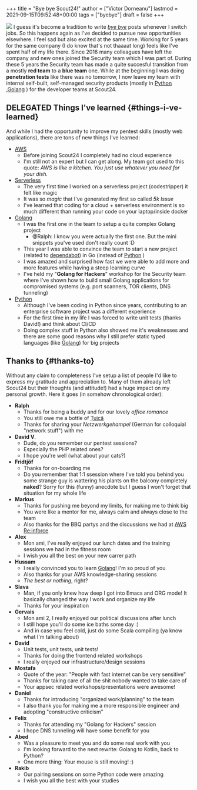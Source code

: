 +++
title = "Bye bye Scout24!"
author = ["Victor Dorneanu"]
lastmod = 2021-09-15T09:52:48+00:00
tags = ["byebye"]
draft = false
+++

![](/posts/img/2021/bye-bye-scout24.jpg)
I guess it's become a tradition to write _[bye bye](/tags/byebye)_ posts whenever I switch jobs. So this happens again as I've decided to pursue new opportunities elsewhere. I feel sad but also excited at the same time. Working for 5 years for the same company (I do know that's not thaaaat long) feels like I've spent half of my life there. Since 2016 many colleagues have left the company and new ones joined the Security team which I was part of. During these 5 years the Security team has made a quite succesful transition from a mostly **red team** to a **blue team** one. While at the beginning I was doing **penetration tests** like there was no tomorrow, I now leave my team with internal self-built, self-managed security products (mostly in [Python](/tags/python) ,[Golang](/tags/golang) ) for the developer teams at Scout24.


## <span class="org-todo done DELEGATED">DELEGATED</span> Things I've learned {#things-i-ve-learned}

And while I had the opportunity to improve my pentest skills (mostly web applications), there are tons of new
things I've learned:

-   [AWS](/tags/aws)
    -   Before joining Scout24 I completely had no cloud experience
    -   I'm still not an expert but I can get along. My team got used to this quote:
        _AWS is like a kitchen. You just use whatever you need for your dish._
-   [Serverless](https://brainfck.org/#Serverless)
    -   The very first time I worked on a serverless project (codestripper) it felt like magic
    -   It was so _magic_ that I've generated my first so called _5k Issue_
    -   I've learned that coding for a cloud + serverless environment is so much different than running your code on your laptop/inside docker
-   [Golang](/tags/golang)
    -   I was the first one in the team to setup a quite complex Golang project
        -   @Ralph: I know you were actually the first one. But the mini snippets you've used don't really count :D
    -   This year I was able to convince the team to start a new project (related to [dependabot](https://dependabot.com/)) in Go (instead of [Python](/tags/python) )
    -   I was amazed and surprised how fast we were able to add more and more features while having a steep learning curve
    -   I've held my "**Golang for Hackers**" workshop for the Security team where I've shown how to build small Golang applications for compromised systems (e.g. port scanners, TOR clients, DNS tunneling)
-   [Python](/tags/python)
    -   Although I've been coding in Python since years, contributing to an enterprise software project was a different experience
    -   For the first time in my life I was forced to write unit tests (thanks David!) and think about CI/CD
    -   Doing complex stuff in Python also showed me it's weaknesses and there are some good reasons why I still prefer static typed languages (like [Golang](/tags/golang)) for big projects


## Thanks to {#thanks-to}

Without any claim to completeness I've setup a list of people I'd like to express my gratitude and appreciation to. Many of them already left Scout24 but their thoughts (and attitude!) had a huge impact on my personal growth. Here it goes (in somehow chronological order):

-   **Ralph**
    -   Thanks for being a buddy and for our lovely _office romance_
    -   You still owe me a bottle of [Țuică](https://en.wikipedia.org/wiki/%C8%9Auic%C4%83)
    -   Thanks for sharing your _Netzwerkgehampel_ (German for colloquial "network stuff") with me
-   **David V**.
    -   Dude, do you remember our pentest sessions?
    -   Especially the PHP related ones?
    -   I hope you're well (what about your cats?)
-   **Fridtjöf**
    -   Thanks for on-boarding me
    -   Do you remember that 1:1 ssession where I've told you behind you some strange guy is wattering his plants on the balcony completely **naked**? Sorry for this (funny) anecdote but I guess I won't forget that situation for my whole life
-   **Markus**
    -   Thanks for pushing me beyond my limits, for making me to think big
    -   You were like a mentor for me, always calm and always close to the team
    -   Also thanks for the BBQ partys and the discussions we had at [AWS Re:inforce](https://reinforce.awsevents.com/)
-   **Alex**
    -   Mon ami, I've really enjoyed our lunch dates and the training sessions we had in the fitness room
    -   I wish you all the best on your new carrer path
-   **Hussam**
    -   I really convinced you to learn [Golang](/tags/golang)! I'm so proud of you
    -   Also thanks for your AWS knowledge-sharing sessions
    -   _The best or nothing_, right?
-   **Slava**
    -   Man, if you only knew how deep I got into Emacs and ORG mode! It basically changed the way I work and organize my life
    -   Thanks for your inspiration
-   **Gervais**
    -   Mon ami 2, I really enjoyed our political discussions after lunch
    -   I still hope you'll do some ice baths some day :)
    -   And in case you feel cold, just do some Scala compiling (ya know what I'm talking about)
-   **David**
    -   Unit tests, unit tests, unit tests!
    -   Thanks for doing the frontend related workshops
    -   I really enjoyed our infrastructure/design sessions
-   **Mostafa**
    -   Quote of the year: "People with fast internet can be very sensitive"
    -   Thanks for taking care of all the shit nobody wanted to take care of
    -   Your appsec related workshops/presentations were awesome!
-   **Daniel**
    -   Thanks for introducing "organized work/planning" to the team
    -   I also thank you for making me a more responsible engineer and adopting "constructive criticism"
-   **Felix**
    -   Thanks for attending my "Golang for Hackers" session
    -   I hope DNS tunneling will have some benefit for you
-   **Abed**
    -   Was a pleasure to meet you and do some real work with you
    -   I'm looking forward to the next rewrite: Golang to Kotlin, back to Python?
    -   One more thing: Your mouse is still moving! :)
-   **Rakib**
    -   Our pairing sessions on some Python code were amazing
    -   I wish you all the best with your studies
